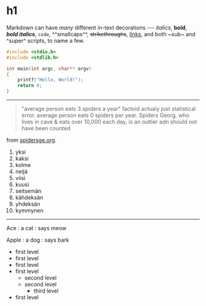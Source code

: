 # h1

Markdown can have *many* different in-text decorations --- *italics*, **bold**, ***bold italics***, `code`, ^^smallcaps^^, ~~strikethroughs~~, [links](https://www.spidersge.org), and both ~sub~ and ^super^ scripts, to name a few.

```c
#include <stdio.h>
#include <stdlib.h>

int main(int argc, char** argv)
{
    printf("Hello, World!");
    return 0;
}
```

---

> "average person eats 3 spiders a year" factoid actualy just statistical error. average person eats 0 spiders per year. Spiders Georg, who lives in cave & eats over 10,000 each day, is an outlier adn should not have been counted

from [spidersge.org](https://www.spidersge.org).

1.  yksi
2.  kaksi
3.  kolme
4.  neljä
5.  viisi
6.  kuusi
7.  seitsemän
8.  kähdeksän
9.  yhdeksän
10. kymmynen

---

Ace
: a cat
: says meow

Apple
: a dog
: says bark

- first level
- first level
- first level
- first level
  - second level
  - second level
    - third level
- first level
